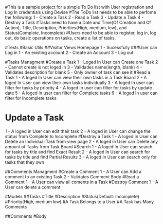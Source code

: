 #This is a sample project for a simple To Do list with User registration and Log In credentials using Devise
#The ToDo list needs to be able to perfome the following:
1 - Create a Task
2 - Read a Task
3 - Update a Task
4 - Destroy a Task
#Tasks need to have a Date and Time(Of Creation and Of Action), Title, Description, Priorities(High, medium, low), and Status(Complete, Incomplete)
#Users need to be able to register, log in, log out, do basic operations on tasks, create a list of tasks.

#Tests
#Basic Utils
##Visitor Views Homepage
1 - Sucessfully
###User can Log in
1 - An existing account
2 - Create an Account
3 - Log out

#Tasks Managment
#Create a Task
1 - Loged In User can Create one Task <Check>
2 - Cannot create is not loged in  <Check>
3 - Validades name(length, blank)  <Check>
4 - Validates description for blank <Check>
5 - Only owner of task can see it <Check>
#Read a Task
1 - A loged In User can view their own tasks in a Task Board <Check>
2 - A loged In User can view their own tasks individually <Check>
3 - A loged In user can filter for tasks by priority <Check>
4 - A loged In user can filter for tasks by update date <Check>
5 - A loged In user can filter for Complete tasks <Check>
6 - A loged In user can filter for Incomplete tasks <Check>
# Update a Task
1 - A loged in User can edit their task <Check>
2 - A loged in User can change the status from Complete to Incomplete <Check>
#Destroy a Task
1 - A loged in User can Delete an Individual Task from view page <Check>
2 - A loged in User can Delete any amount of Tasks from Task Board <???>
#Search
1 - A loged In User can search for tasks by title and find Exact Result
2 - A loged In User can search for tasks by title and find Partial Results
3 - A loged In User can search only for tasks that they own

##Comments Managment
#Create a Comment
1 - A User can Add a comment to an existing Task
2 - Validates Comment Body
#Read a Comment
1 - A User can view all coments in a Task
#Destroy Comment
1 - A User can delete a comment 

#Models
##Tasks 
#Title
#Description
#Status(Default: Incomplete)
#Priority(High, medium low)
#A Task Belongs to a User
#A Task has Many Comments

##Comments
#Body
